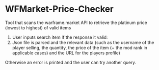 # WFMarket-Price-Checker
Tool that scans the warframe.market API to retrieve the platinum price (lowest to highest) of valid items

1) User inputs search item
If the response it valid:
2) Json file is parsed and the relevant data (such as the username of the player selling, the quantity, the price of the item (+ the mod rank in applicable cases) and the URL for the players profile)

Otherwise an error is printed and the user can try another query.


